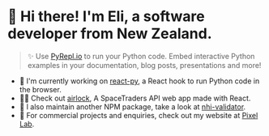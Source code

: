 # 👋 Hi there! I'm Eli, a software developer from New Zealand.

> ✨ Use [PyRepl.io](https://[pyrepl.io) to run your Python code. Embed interactive Python examples in your documentation, blog posts, presentations and more!

- 🐍 I'm currently working on [react-py](https://elilambnz.github.io/react-py), a React hook to run Python code in the browser.
- 👩‍🚀 Check out [airlock](https://github.com/elilambnz/airlock), A SpaceTraders API web app made with React.
- 💉 I also maintain another NPM package, take a look at [nhi-validator](https://www.npmjs.com/package/nhi-validator).
- 🧪 For commercial projects and enquiries, check out my website at [Pixel Lab](https://pixellab.nz).
